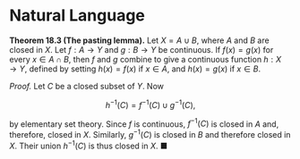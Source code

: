 # Natural Language

**Theorem 18.3 (The pasting lemma).** Let $X = A \cup B$, where $A$ and $B$ are closed in $X$. Let $f : A \to Y$ and $g : B \to Y$ be continuous. If $f(x) = g(x)$ for every $x \in A \cap B$, then $f$ and $g$ combine to give a continuous function $h : X \to Y$, defined by setting $h(x) = f(x)$ if $x \in A$, and $h(x) = g(x)$ if $x \in B$.

*Proof.* Let $C$ be a closed subset of $Y$. Now

$$h^{-1}(C) = f^{-1}(C) \cup g^{-1}(C),$$

by elementary set theory. Since $f$ is continuous, $f^{-1}(C)$ is closed in $A$ and, therefore, closed in $X$. Similarly, $g^{-1}(C)$ is closed in $B$ and therefore closed in $X$. Their union $h^{-1}(C)$ is thus closed in $X$. ■
